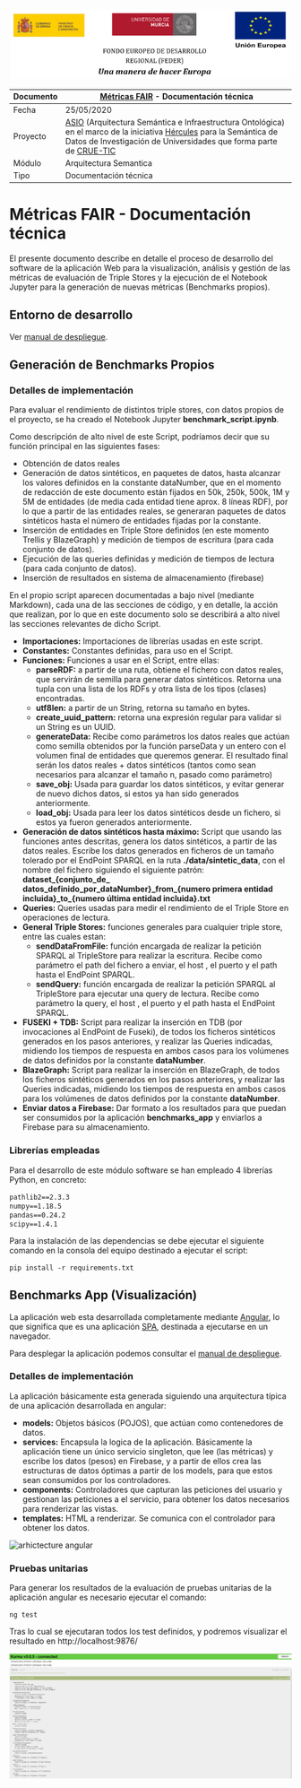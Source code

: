![](./images/logos_feder.png)

| Documento | [Métricas FAIR](README.md) - Documentación técnica           |
| --------- | ------------------------------------------------------------ |
| Fecha     | 25/05/2020                                                   |
| Proyecto  | [ASIO](https://www.um.es/web/hercules/proyectos/asio) (Arquitectura Semántica e Infraestructura Ontológica) en el marco de la iniciativa [Hércules](https://www.um.es/web/hercules/) para la Semántica de Datos de Investigación de Universidades que forma parte de [CRUE-TIC](http://www.crue.org/SitePages/ProyectoHercules.aspx) |
| Módulo    | Arquitectura Semantica                                       |
| Tipo      | Documentación técnica                                        |

# Métricas FAIR - Documentación técnica

El presente documento describe en detalle el proceso de desarrollo del software de la aplicación Web para la visualización, análisis y gestión de las métricas de evaluación de Triple Stores y la ejecución de el Notebook Jupyter para la generación de nuevas métricas (Benchmarks propios).

## Entorno de desarrollo
Ver [manual de despliegue](manual_despliegue.md).
## Generación de Benchmarks Propios

### Detalles de implementación

Para evaluar el rendimiento de distintos triple stores, con datos propios de el proyecto, se ha creado el Notebook Jupyter **benchmark_script.ipynb**.

Como descripción de alto nivel de este Script, podríamos decir que su función principal en las siguientes fases:

- Obtención de datos reales
- Generación de datos sintéticos, en paquetes de datos, hasta alcanzar  los valores definidos en la constante dataNumber, que en el momento de redacción de este documento están fijados en 50k, 250k, 500k, 1M y 5M de entidades (de media cada entidad tiene aprox. 8 líneas RDF), por lo que a partir de las entidades reales, se generaran paquetes de datos sintéticos hasta el número de entidades fijadas por la constante.
- Inserción de entidades en Triple Store definidos (en este momento Trellis y BlazeGraph) y medición de tiempos de escritura (para cada conjunto de datos). 
- Ejecución de las queries definidas y medición de tiempos de lectura (para cada conjunto de datos).
- Inserción de resultados en sistema de almacenamiento (firebase)

En el propio script aparecen documentadas a bajo nivel (mediante Markdown), cada una de las secciones de código, y en detalle, la acción que realizan, por lo que en este documento solo se describirá a alto nivel las secciones relevantes de dicho Script.

- **Importaciones:** Importaciones de librerías usadas en este script.
- **Constantes:** Constantes definidas, para uso en el Script.
- **Funciones:** Funciones a usar en el Script, entre ellas:
  - **parseRDF:** a partir de una ruta, obtiene el fichero con datos reales, que servirán de semilla para generar datos sintéticos. Retorna una tupla con una lista de los RDFs y otra lista de los tipos (clases) encontradas.
  - **utf8len:** a partir de un String, retorna su tamaño en bytes.
  - **create_uuid_pattern:** retorna una expresión regular para validar si un String es un UUID.
  - **generateData:** Recibe como parámetros los datos reales que actúan como semilla obtenidos por la función parseData y un entero con el volumen final de entidades que queremos generar. El resultado final serán los datos reales + datos sintéticos (tantos como sean necesarios para alcanzar el tamaño n, pasado como parámetro)
  - **save_obj:** Usada para guardar los datos sintéticos, y evitar generar de nuevo dichos datos, si estos ya han sido generados anteriormente.
  - **load_obj:** Usada para leer los datos sintéticos desde un fichero, si estos ya fueron generados anteriormente.
- **Generación de datos sintéticos hasta máximo:** Script que usando las funciones antes descritas, genera los datos sintéticos, a partir de las datos reales. Escribe los datos generados en ficheros de un tamaño tolerado por el EndPoint SPARQL en la ruta **./data/sintetic_data**, con el nombre del fichero siguiendo el siguiente patrón: **dataset\_{conjunto_de_ datos_definido_por_dataNumber}\_from\_{numero primera entidad incluida}\_to\_{numero última entidad incluida}.txt**
- **Queries:** Queries usadas para medir el rendimiento de el Triple Store en operaciones de lectura.
- **General Triple Stores:** funciones generales para cualquier triple store, entre las cuales estan:
  - **sendDataFromFile:** función encargada de realizar la petición SPARQL al TripleStore para realizar la escritura. Recibe como parámetro el path del fichero a enviar, el host , el puerto y el path hasta el EndPoint SPARQL.
  - **sendQuery:** función encargada de realizar la petición SPARQL al TripleStore para ejecutar una query de lectura. Recibe como parámetro la query, el host , el puerto y el path hasta el EndPoint SPARQL.
- **FUSEKI + TDB:** Script para realizar la inserción en TDB (por invocaciones al EndPoint de Fuseki), de todos los ficheros sintéticos generados en los pasos anteriores, y realizar las Queries indicadas, midiendo los tiempos de respuesta en ambos casos para los volúmenes de datos definidos por la constante **dataNumber**.
- **BlazeGraph:** Script para realizar la inserción en BlazeGraph, de todos los ficheros sintéticos generados en los pasos anteriores, y realizar las Queries indicadas, midiendo los tiempos de respuesta en ambos casos para los volúmenes de datos definidos por la constante **dataNumber**.
- **Enviar datos a Firebase:** Dar formato a los resultados para que puedan ser consumidos por la aplicación **benchmarks_app** y enviarlos a Firebase para su almacenamiento.

### Librerías empleadas

Para el desarrollo de este módulo software se han empleado 4 librerías Python, en concreto:

```
pathlib2==2.3.3
numpy==1.18.5
pandas==0.24.2
scipy==1.4.1
```

Para la instalación de las dependencias se debe ejecutar el siguiente comando en la consola del equipo destinado a ejecutar el script:

```
pip install -r requirements.txt
```

## Benchmarks App (Visualización)

La aplicación web esta desarrollada completamente mediante [Angular](https://angular.io/), lo que significa que es una aplicación [SPA](https://en.wikipedia.org/wiki/Single-page_application), destinada a ejecutarse en un navegador.

Para desplegar la aplicación podemos consultar el [manual de despliegue](manual_despliegue.md).

### Detalles de implementación

La aplicación básicamente esta generada siguiendo una arquitectura típica de una aplicación desarrollada en angular:

- **models:** Objetos básicos (POJOS), que actúan como contenedores de datos.
- **services:** Encapsula la logica de la aplicación. Básicamente la aplicación tiene un único servicio singleton, que lee (las métricas) y escribe los datos (pesos) en Firebase, y a partir de ellos crea las estructuras de datos óptimas a partir de los models, para que estos sean consumidos por los controladores.
- **components:** Controladores que capturan las peticiones del usuario y gestionan las peticiones a el servicio, para obtener los datos necesarios  para renderizar las vistas.
- **templates:** HTML a renderizar. Se comunica con el controlador para obtener los datos.

![arhictecture angular](https://www.c-sharpcorner.com/article/basic-architecture-of-angular-2-applications/Images/image001.jpg)

### Pruebas unitarias

Para generar los resultados de la evaluación de pruebas unitarias de la aplicación angular es necesario ejecutar el comando:

```
ng test
```

Tras lo cual se ejecutaran todos los test definidos, y podremos visualizar el resultado en http://localhost:9876/

![resultados test](./images/test.png)